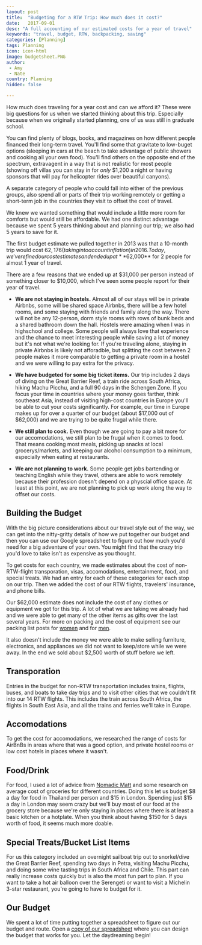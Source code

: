 ```yaml
---
layout: post
title:  "Budgeting for a RTW Trip: How much does it cost?"
date:   2017-09-01
desc: "A full accounting of our estimated costs for a year of travel"
keywords: "travel, budget, RTW, backpacking, saving"
categories: [Planning]
tags: Planning
icon: icon-html
image: budgetsheet.PNG
author: 
 - Amy
 - Nate
country: Planning
hidden: false

---
```


How much does traveling for a year cost and can we afford it? These were big questions for us when we started thinking about this trip.  Especially because when we originally started planning, one of us was still in graduate school.

You can find plenty of blogs, books, and magazines on how different people financed their long-term travel. You'll find some that gravitate to low-buget  options (sleeping in cars at the beach to take advantage of public showers and cooking all your own food). You'll find others on the opposite end of the spectrum, extravagent in a way that is not realistic for most people (showing off villas you can stay in for _only_ $1,200 a night or having sponsors that will pay for helicopter rides over beautiful canyons).

A separate category of people who could fall into either of the previous groups, also spend all or parts of their trip working remotely or getting a short-term job in the countries they visit to offset the cost of travel.

We knew we wanted something that would include a little more room for comforts but would still be affordable. We had one distinct advantage because we spent 5 years thinking about and planning our trip; we also had 5 years to save for it. 

The first budget estimate we pulled together in 2013 was that a 10-month trip would cost $62,176 (taking into account inflation) in 2016. Today, we've refined our cost estimates and ended up at **$62,000** for 2 people for almost 1 year of travel. 

There are a few reasons that we ended up at $31,000 per person instead of something closer to $10,000, which I've seen some people report for their year of travel. 

- **We are not staying in hostels.** Almost all of our stays will be in private Airbnbs, some will be shared space Airbnbs, there will be a few hotel rooms, and some staying with friends and family along the way. There will not be any 12-person, dorm style rooms with rows of bunk beds and a shared bathroom down the hall. Hostels were amazing when I was in highschool and college. Some people will always love that experience and the chance to meet interesting people while saving a lot of money but it's not what we're looking for. If you're traveling alone, staying in private Airbnbs is likely not afforadble, but splitting the cost between 2 people makes it more comparable to getting a private room in a hostel and we were willing to pay extra for the privacy. 

- **We have budgeted for some big ticket items.** Our trip includes 2 days of diving on the Great Barrier Reef, a train ride across South Africa, hiking Machu Picchu, and a full 90 days in the Schengen Zone. If you focus your time in countries where your money goes farther, think southeast Asia, instead of visiting high-cost countries in Europe you'll be able to cut your costs significantly. For example, our time in Europe makes up for over a quarter of our budget (about $17,000 out of $62,000) and we are trying to be quite frugal while there. 

- **We still plan to cook.** Even though we are going to pay a bit more for our accomodations, we still plan to be frugal when it comes to food. That means cooking most meals, picking up snacks at local grocerys/markets, and keeping our alcohol consumption to a minimum, especially when eating at restaurants.                     

- **We are not planning to work.** Some people get jobs bartending or teaching English while they travel, others are able to work remotely because their profession doesn't depend on a physcial office space. At least at this point, we are not planning to pick up work along the way to offset our costs.

## Building the Budget

With the big picture considerations about our travel style out of the way, we can get into the nitty-gritty details of how we put together our budget and then you can use our Google spreadsheet to figure out how much you'd need for a big adventure of your own. You might find that the crazy trip you'd love to take isn't as expensive as you thought.

To get costs for each country, we made estimates about the cost of non-RTW-flight transporation, visas, accomodations, entertainment, food, and special treats. We had an entry for each of these categories for each stop on our trip. Then we added the cost of our RTW flights, travelers' insurance, and phone bills. 

Our $62,000 estimate does not include the cost of any clothes or equipment we got for this trip. A lot of what we are taking we already had and we were able to get many of the other items as gifts over the last several years. For more on packing and the cost of equipment see our packing list posts for <a href="http://site.awellchartedpath.com/planning/2017/08/02/Packing.html" target="_blank">women</a> and for <a href="http://site.awellchartedpath.com/planning/2017/08/03/Nate-Packing-List.html" target="_blank">men</a>.

It also doesn't include the money we were able to make selling furniture, electronics, and appliances we did not want to keep/store while we were away. In the end we sold about $2,500 worth of stuff before we left. 


## <i class="fa fa-check-square" aria-hidden="true" style="color:#2495C4;"></i> **Transporation** 

Entries in the budget for non-RTW transportation includes trains, flights, buses, and boats to take day trips and to visit other cities that we couldn't fit into our 14 RTW flights. This includes the train across South Africa, the flights in South East Asia, and all the trains and ferries we'll take in Europe. 


## <i class="fa fa-check-square" aria-hidden="true" style="color:#2495C4;"></i> **Accomodations**
 
To get the cost for accomodations, we researched the range of costs for AirBnBs in areas where that was a good option, and private hostel rooms or low cost hotels in places where it wasn't. 
 

## <i class="fa fa-check-square" aria-hidden="true" style="color:#2495C4;"></i> **Food/Drink**
 
For food, I used a lot of advice from <a href="https://www.nomadicmatt.com/travel-guides/" target="_blank"> Nomadic Matt</a> and some research on average cost of groceries for different countries. Doing this let us budget $8 a day for food in Thailand per person and $15 in London. Spending just $15 a day in London may seem crazy but we'll buy most of our food at the grocery store because we're only staying in places where there is at least a basic kitchen or a hotplate. When you think about having $150 for 5 days worth of food, it seems much more doable.  


## <i class="fa fa-check-square" aria-hidden="true" style="color:#2495C4;"></i> **Special Treats/Bucket List Items**

For us this category included an overnight sailboat trip out to snorkel/dive the Great Barrier Reef, spending two days in Petra, visiting Machu Picchu, and doing some wine tasting trips in South Africa and Chile. This part can really increase costs quickly but is also the most fun part to plan. If you want to take a hot air balloon over the Serengeti or want to visit a Michelin 3-star restaurant, you're going to have to budget for it.  


## <i class="fa fa-check-square" aria-hidden="true" style="color:#2495C4;"></i> **Our Budget**

We spent a lot of time putting together a spreadsheet to figure out our budget and route. Open a <a href="https://docs.google.com/spreadsheets/d/1OTGjTnM1tkMB-98zrOxPT2KZugwsCjN4oKB2ZebQklc/copy" target="_blank"> copy of our spreadsheet</a> where you can design the budget that works for you. Let the daydreaming begin!

